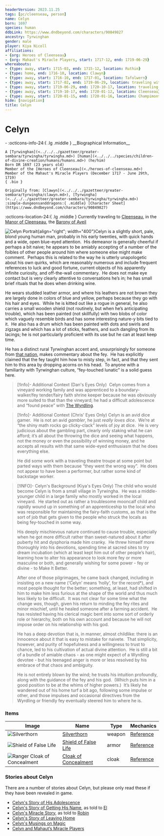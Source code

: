 ```yaml
---
headerVersion: 2023.11.25
tags: [pc/cleenseau, person]
name: Celyn
born: 1697
species: human
ddbLink: https://www.dndbeyond.com/characters/90849827
ancestry: Tyrwinghan
gender: male
player: Kiya Nicoll
affiliations:
- {org: Heroes of Cleenseau}
- {org: Mahaut's Miracle Players, start: 1717-12, end: 1719-06-29}
whereabouts:
- {type: away, start: 1715-03, end: 1715-12, location: Ruthin}
- {type: home, end: 1716-10, location: Clawyn}
- {type: away, start: 1716-10, end: 1717-01, location: Tafolwern}
- {type: away, start: 1717-02, end: 1719-06-29, location: traveling with Mahaut's Miracle Players}
- {type: away, start: 1719-06-29, end: 1720-10-17, location: traveling to Cleenseau}
- {type: away, start: 1719-10-17, end: 1720-01-12, location: Cleenseau}
- {type: away, start: 1720-01-15, end: 1720-01-16, location: Champimont}
hide: [navigation]
title: Celyn
---
```

# Celyn
<div class="grid cards ext-narrow-margin ext-one-column" markdown>
- :octicons-info-24:{ .lg .middle } __Biographical Information__

    A [Tyrwinghan](<../../../gazetteer/greater-sembara/tyrwingha/tyrwingha.md>) [human](<../../../species/children-of-divine-creation/humans/humans.md>) (he/him)  
    Born DR 1697 (23 years old)  
    Member of the [Heroes of Cleenseau](<./heroes-of-cleenseau.md>)  
    Member of the Mahaut's Miracle Players (December 1717 - June 29th, 1719)  
    { .bio }

    Originally from: [Clawyn](<../../../gazetteer/greater-sembara/tyrwingha/clawyn.md>), [Tyrwingha](<../../../gazetteer/greater-sembara/tyrwingha/tyrwingha.md>)
    :simple-dungeonsanddragons:{ .middle} [Character Sheet](https://www.dndbeyond.com/characters/90849827) 
</div>

:octicons-location-24:{ .lg .middle } Currently traveling to [Cleenseau](<../../../gazetteer/greater-sembara/sembara/barony-of-aveil/cleenseau-region/cleenseau/cleenseau.md>), in the [Manor of Cleenseau](<../../../gazetteer/greater-sembara/sembara/barony-of-aveil/cleenseau-region/manor-of-cleenseau.md>), the [Barony of Aveil](<../../../gazetteer/greater-sembara/sembara/barony-of-aveil/barony-of-aveil.md>)


![Celyn Portrait](../../../assets/celyn-portrait.png){align="right"; width="400"}Celyn is a slightly short, pale, blond young human man, probably in his early twenties, with quick hands and a wide, open blue-eyed attention.  His demeanor is generally cheerful if perhaps a bit naive; he appears to be amiably accepting of a number of the foibles of other people around him where someone else might make comment.  Perhaps this is related to the way he is utterly unapologetic about his own quirks, which are reasonably numerous and include frequent references to luck and good fortune, current objects of his apparently infinite curiosity, and off-the-wall commentary.  He does not make eye contact but is very clearly attentive to conversations he’s in; he has small brief rituals that he does when drinking wine.  
  
He wears studded leather armor, and where his leathers are not brown they are largely done in colors of blue and yellow, perhaps because they go with his hair and eyes.  While he is kitted out like a rogue in general, he also carries a small wooden shield (not routinely, but when he’s anticipating trouble), which has been painted (not skillfully) with two blobs of color which vaguely resemble birds and has some interesting nature-y bits tied to it.  He also has a drum which has been painted with dots and swirls and zigzags and which has a lot of sticks, feathers, and such dangling from its lacings; he is not particularly proficient with its use but he can at least keep time.  

He has a distinct rural Tyrwinghan accent and, unsurprisingly for someone from [that nation](<../../../gazetteer/greater-sembara/tyrwingha/tyrwingha.md>), makes commentary about the fey.  He has explicitly claimed that the fey taught him how to misty step, in fact, and that they sent him to this area by dropping acorns on his head.  To anyone with a familiarity with Tyrwinghan culture, “fey-touched lunatic” is a solid guess here.

>[!Info]- Additional Context (Dan's Eyes Only)
> Celyn comes from a vineyard working family and was apprenticed to a boundary-walker/fey tender/fairy faith shrine keeper because he was obviously more suited to that than the vineyard; he had a difficult adolescence and “found peace” with [The Wyrdling](<../../../cosmology/gods/incorporeal-gods/mos-numena-pantheon/the-wyrdling.md>).

>[!Info]- Additional Context (Chris' Eyes Only)
>Celyn is an avid dice gamer.  He is not an avid _gambler_, he just _really loves dice_.  We’re at “the shiny math rocks go clicky-clack” levels of joy at dice.  He is very judicious about the gambling part, clearly only staking what he can afford; it’s all about the throwing the dice and seeing what happens, not the money or even the possibility of winning money, and he accepts all results with that same wide-eyed enthusiasm that he does everything else.  
> 
> He did some work with a traveling theatre troupe at some point but parted ways with them because “they went the wrong way”.  He does not appear to have been a performer, but rather some kind of backstage worker.

> [!INFO]- Celyn's Background (Kiya\'s Eyes Only)
> The child who would become Celyn is from a small village in Tyrwingha.  He was a middle-younger child in a large family who mostly worked in the local vineyard.  He started out as rather a troublesome mooncalf child and rapidly wound up in something of an apprenticeship to the local who was responsible for maintaining the fairy-faith customs, as that is the sort of job that gets given to the people who struck the locals as being fey-touched in some way.  
>
>His deeply mischievous nature continued to cause trouble, especially when he got more difficult rather than sweet-natured about it after puberty hit and dysphoria made him cranky.  He threw himself more thoroughly into his devotions, spending time at sacred sites to try dream incubation (which at least kept him out of other people’s hair), learning how to alter his appearance to look more fey or more masculine or both, and generally wishing for some power - fey or divine - to Make It Better.  
>
>After one of those pilgrimages, he came back changed, including in insisting on a new name (‘Celyn’ means ‘holly’, for the record*), and most people thought for the better; something, at least, had shifted in him to make him less furious at the shape of the world and thus much less likely to be difficult.  It was not clear for some time what the change *was*, though, given his return to minding the fey rites and minor mischief, until he healed someone after a farming accident.  He has resisted having his clerical magic bent into some sort of orderly role or hierarchy, both on his own account and because he will not impose order on his relationship with his god.  
>  
>  He has a deep devotion that is, in manner, almost childlike: there is an innocence about it that is easy to mistake for naivete.  That simplicity, however, and purity of hopefulness and a willingness to trust to chance, led to his cultivation of actual divine attention.  He is still a bit of a bundle of amiable chaos - as one might expect of a Wyrdling devotee - but his teenaged anger is more or less resolved by his embrace of that chaos and ambiguity.  
>  
>  He is not entirely blown by the wind; he trusts his intuition profoundly, along with the guidance of the fey and his god.  (Which puts him in a good position to be at the whims of higher powers.)  It’s likely he wandered out of his home turf a bit ago, following some impulse or other, and those impulses and occasional directives from the Wyrdling or friendly fey eventually steered him to where he is.

### Items
| Image                                            | Name                                                                                    | Type   | Mechanics                                                                        |
| ------------------------------------------------ | --------------------------------------------------------------------------------------- | ------ | -------------------------------------------------------------------------------- |
| ![Silverthorn](../../../assets/silverthorn.png)                 | [Silverthorn](<../../../campaigns/cleenseau-campaign/treasure/silverthorn.md>)                   | weapon | [Reference](https://www.dndbeyond.com/magic-items/7793313-rapier-of-surprise)    |
| ![Shield of False Life](../../../assets/shield-of-false-life.png)        | [Shield of False Life](<../../../campaigns/cleenseau-campaign/treasure/shield-of-false-life.md>) | armor  | [Reference](https://www.dndbeyond.com/magic-items/7487214-shield-of-life-giving) |
| ![Ranger Cloak of Concealment](../../../assets/ranger-cloak-of-concealment.png) | [Cloak of Concealment](<../../../campaigns/cleenseau-campaign/treasure/cloak-of-concealment.md>) | cloak  | [Reference](https://www.dndbeyond.com/magic-items/4606-cloak-of-elvenkind)       |


### Stories about Celyn
There are a number of stories about Celyn, but please only read these if they have been revealed in game.

* [Celyn's Story of His Adolescence](<../../../campaigns/cleenseau-campaign/celyn-s-stories/celyn-s-story-of-his-adolescence.md>)
* [Celyn's Story of Getting His Name](<../../../campaigns/cleenseau-campaign/celyn-s-stories/celyn-s-story-of-getting-his-name.md>), as told to [El](<../../sembarans/el.md>)
* [Celyn's Miracle Story](<../../../campaigns/cleenseau-campaign/stories/asides-and-diversions/celyn-s-miracle-story.md>), as told to [Robin](<./robin-of-abenfyrd.md>)
* [Celyn's Story of Leaving Home](<../../../campaigns/cleenseau-campaign/celyn-s-stories/celyn-s-story-of-leaving-home.md>)
* [Celyn's Musings on Magic](<../../../campaigns/cleenseau-campaign/stories/asides-and-diversions/celyn-s-musings-on-magic.md>)
* [Celyn and Mahaut’s Miracle Players](<../../../campaigns/cleenseau-campaign/celyn-s-stories/celyn-and-mahauts-miracle-players.md>)